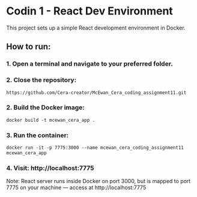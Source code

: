# Codin 1 - React Dev Environment

This project sets up a simple React development environment in Docker.

## How to run:

### 1. Open a terminal and navigate to your preferred folder.

### 2. Close the repository:
```
https://github.com/Cera-creator/McEwan_Cera_coding_assignment11.git
```

### 2. Build the Docker image:
```
docker build -t mcewan_cera_app .
```

### 3. Run the container:
```
docker run -it -p 7775:3000 --name mcewan_cera_coding_assignment11 mcewan_cera_app
```

### 4. Visit: http://localhost:7775

Note: React server runs inside Docker on port 3000,
but is mapped to port 7775 on your machine — access at http://localhost:7775
